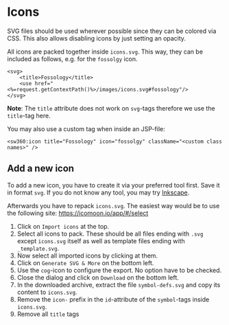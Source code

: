 # Icons

SVG files should be used wherever possible since they can be colored via CSS.
This also allows disabling icons by just setting an opacity.

All icons are packed together inside `icons.svg`. This way, they can be included
as follows, e.g. for the `fossolgy` icon.
```
<svg>
    <title>Fossology</title>
    <use href="<%=request.getContextPath()%>/images/icons.svg#fossology"/>
</svg>
```
**Note**: The `title` attribute does not work on `svg`-tags therefore we use the `title`-tag here.

You may also use a custom tag when inside an JSP-file:
```
<sw360:icon title="Fossology" icon="fossolgy" className="<custom class names>" />
```


## Add a new icon

To add a new icon, you have to create it via your preferred tool first. Save it in format `svg`.
If you do not know any tool, you may try [Inkscape](http://www.inkscape.org).

Afterwards you have to repack `icons.svg`. The easiest way would be to use the following site:
https://icomoon.io/app/#/select

1.  Click on `Import icons` at the top.
1.  Select all icons to pack. These should be all files ending with `.svg` except `icons.svg` itself as well as template files ending with `_template.svg`.
1.  Now select all imported icons by clicking at them.
1.  Click on `Generate SVG & More` on the bottom left.
1.  Use the `cog`-icon to configure the export. No option have to be checked.
1.  Close the dialog and click on `Download` on the bottom left.
1.  In the downloaded archive, extract the file `symbol-defs.svg` and copy its content to `icons.svg`.
1.  Remove the `icon-` prefix in the `id`-attribute of the `symbol`-tags inside `icons.svg`.
1.  Remove all `title` tags
